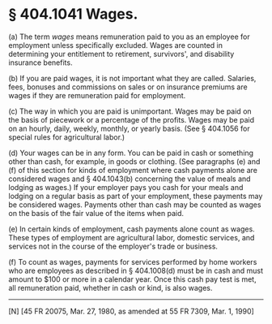 # § 404.1041   Wages.

(a) The term *wages* means remuneration paid to you as an employee for employment unless specifically excluded. Wages are counted in determining your entitlement to retirement, survivors', and disability insurance benefits.


(b) If you are paid wages, it is not important what they are called. Salaries, fees, bonuses and commissions on sales or on insurance premiums are wages if they are remuneration paid for employment.


(c) The way in which you are paid is unimportant. Wages may be paid on the basis of piecework or a percentage of the profits. Wages may be paid on an hourly, daily, weekly, monthly, or yearly basis. (See § 404.1056 for special rules for agricultural labor.)


(d) Your wages can be in any form. You can be paid in cash or something other than cash, for example, in goods or clothing. (See paragraphs (e) and (f) of this section for kinds of employment where cash payments alone are considered wages and § 404.1043(b) concerning the value of meals and lodging as wages.) If your employer pays you cash for your meals and lodging on a regular basis as part of your employment, these payments may be considered wages. Payments other than cash may be counted as wages on the basis of the fair value of the items when paid.


(e) In certain kinds of employment, cash payments alone count as wages. These types of employment are agricultural labor, domestic services, and services not in the course of the employer's trade or business.


(f) To count as wages, payments for services performed by home workers who are employees as described in § 404.1008(d) must be in cash and must amount to $100 or more in a calendar year. Once this cash pay test is met, all remuneration paid, whether in cash or kind, is also wages.



---

[N] [45 FR 20075, Mar. 27, 1980, as amended at 55 FR 7309, Mar. 1, 1990]




